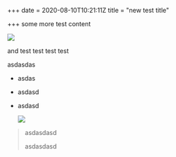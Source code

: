 +++
date = 2020-08-10T10:21:11Z
title = "new test title"

+++
some more test content

![](https://wow.olympus.eu/webfile/img/1632/oly_testwow_stage.jpg)

and test test test test

asdasdas

* asdas
* asdasd
* asdasd

  ![](https://upload.wikimedia.org/wikipedia/commons/8/85/Logo-Test.png)

> asdasdasd
>
> asdasdasd